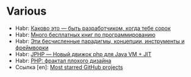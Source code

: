 # Various

* Habr: [Каково это — быть разработчиком, когда тебе сорок](https://habrahabr.ru/post/282674/)
* Habr: [Много бесплатных книг по программированию](https://habrahabr.ru/post/191312/)
* Habr: [Эти бесчисленные парадигмы, концепции, инструменты и фреймворки](https://habrahabr.ru/post/117365/)
* Habr: [JPHP — Новый движок php для Java VM + JIT](https://habrahabr.ru/post/216651/)
* Habr: [PHP: фрактал плохого дизайна](https://habrahabr.ru/post/142140/)
* Ссылка [en]: [Most starred GitHub projects](https://github.com/search?o=desc&q=stars%3A%3E2000&ref=searchresults&s=stars&type=Repositories&utf8=%E2%9C%93)
